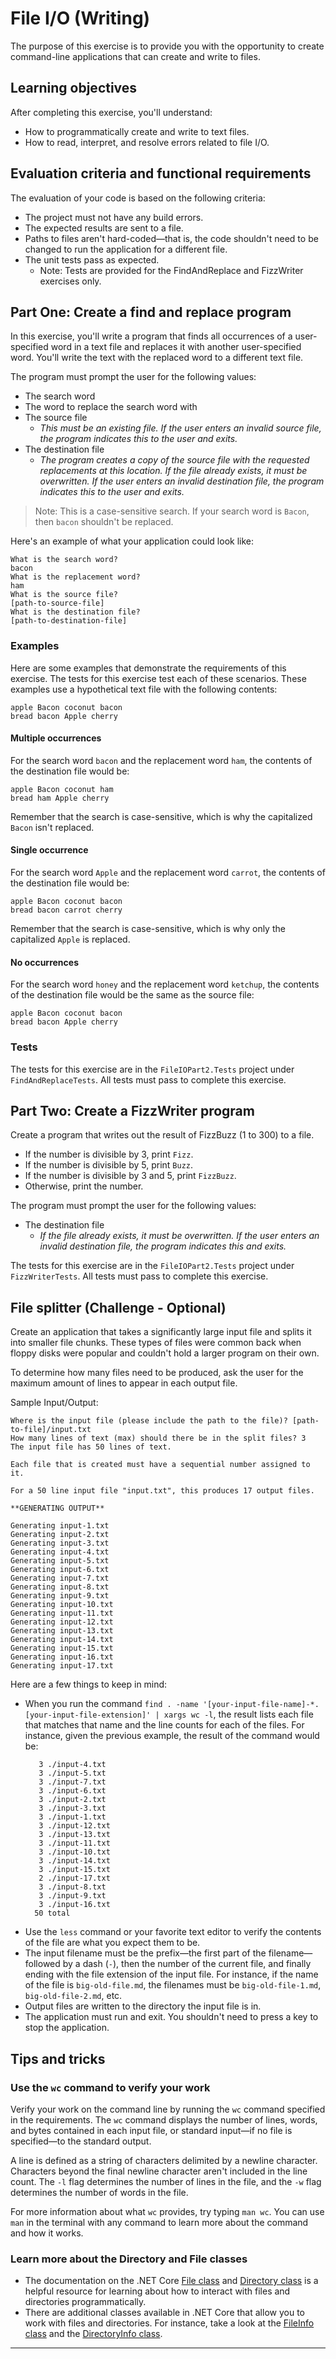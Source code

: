 # File I/O (Writing)

The purpose of this exercise is to provide you with the opportunity to create command-line applications that can create and write to files.

## Learning objectives

After completing this exercise, you'll understand:

* How to programmatically create and write to text files.
* How to read, interpret, and resolve errors related to file I/O.

## Evaluation criteria and functional requirements

The evaluation of your code is based on the following criteria:

* The project must not have any build errors.
* The expected results are sent to a file.
* Paths to files aren't hard-coded—that is, the code shouldn't need to be changed to run the application for a different file.
* The unit tests pass as expected.
  * Note: Tests are provided for the FindAndReplace and FizzWriter exercises only.

## Part One: Create a find and replace program

In this exercise, you'll write a program that finds all occurrences of a user-specified word in a text file and replaces it with another user-specified word. You'll write the text with the replaced word to a different text file.

The program must prompt the user for the following values:

* The search word
* The word to replace the search word with
* The source file
  * *This must be an existing file. If the user enters an invalid source file, the program indicates this to the user and exits.*
* The destination file
  * *The program creates a copy of the source file with the requested replacements at this location. If the file already exists, it must be overwritten. If the user enters an invalid destination file, the program indicates this to the user and exits.*

> Note: This is a case-sensitive search. If your search word is `Bacon`, then `bacon` shouldn't be replaced.

Here's an example of what your application could look like:

```
What is the search word?
bacon
What is the replacement word?
ham
What is the source file?
[path-to-source-file]
What is the destination file?
[path-to-destination-file]
```

### Examples

Here are some examples that demonstrate the requirements of this exercise. The tests for this exercise test each of these scenarios. These examples use a hypothetical text file with the following contents:

```
apple Bacon coconut bacon
bread bacon Apple cherry
```

#### Multiple occurrences

For the search word `bacon` and the replacement word `ham`, the contents of the destination file would be:

```
apple Bacon coconut ham
bread ham Apple cherry
```

Remember that the search is case-sensitive, which is why the capitalized `Bacon` isn't replaced.

#### Single occurrence

For the search word `Apple` and the replacement word `carrot`, the contents of the destination file would be:

```
apple Bacon coconut bacon
bread bacon carrot cherry
```

Remember that the search is case-sensitive, which is why only the capitalized `Apple` is replaced.

#### No occurrences

For the search word `honey` and the replacement word `ketchup`, the contents of the destination file would be the same as the source file:

```
apple Bacon coconut bacon
bread bacon Apple cherry
```

### Tests

The tests for this exercise are in the `FileIOPart2.Tests` project under `FindAndReplaceTests`. All tests must pass to complete this exercise.

## Part Two: Create a FizzWriter program

Create a program that writes out the result of FizzBuzz (1 to 300) to a file.

* If the number is divisible by 3, print `Fizz`.
* If the number is divisible by 5, print `Buzz`.
* If the number is divisible by 3 and 5, print `FizzBuzz`.
* Otherwise, print the number.

The program must prompt the user for the following values:

* The destination file
  * *If the file already exists, it must be overwritten. If the user enters an invalid destination file, the program indicates this and exits.*

The tests for this exercise are in the `FileIOPart2.Tests` project under `FizzWriterTests`. All tests must pass to complete this exercise.

## File splitter (Challenge - Optional)

Create an application that takes a significantly large input file and splits it into smaller file chunks. These types of files were common back when floppy disks were popular and couldn't hold a larger program on their own.

To determine how many files need to be produced, ask the user for the maximum amount of lines to appear in each output file.

Sample Input/Output:
```
Where is the input file (please include the path to the file)? [path-to-file]/input.txt
How many lines of text (max) should there be in the split files? 3
The input file has 50 lines of text.

Each file that is created must have a sequential number assigned to it.

For a 50 line input file "input.txt", this produces 17 output files.

**GENERATING OUTPUT**

Generating input-1.txt
Generating input-2.txt
Generating input-3.txt
Generating input-4.txt
Generating input-5.txt
Generating input-6.txt
Generating input-7.txt
Generating input-8.txt
Generating input-9.txt
Generating input-10.txt
Generating input-11.txt
Generating input-12.txt
Generating input-13.txt
Generating input-14.txt
Generating input-15.txt
Generating input-16.txt
Generating input-17.txt

```

Here are a few things to keep in mind:

* When you run the command `find . -name '[your-input-file-name]-*.[your-input-file-extension]' | xargs wc -l`, the result lists each file that matches that name and the line counts for each of the files. For instance, given the previous example, the result of the command would be:
    ```
       3 ./input-4.txt
       3 ./input-5.txt
       3 ./input-7.txt
       3 ./input-6.txt
       3 ./input-2.txt
       3 ./input-3.txt
       3 ./input-1.txt
       3 ./input-12.txt
       3 ./input-13.txt
       3 ./input-11.txt
       3 ./input-10.txt
       3 ./input-14.txt
       3 ./input-15.txt
       2 ./input-17.txt
       3 ./input-8.txt
       3 ./input-9.txt
       3 ./input-16.txt
      50 total
    ```
* Use the `less` command or your favorite text editor to verify the contents of the file are what you expect them to be.
* The input filename must be the prefix—the first part of the filename—followed by a dash (`-`), then the number of the current file, and finally ending with the file extension of the input file. For instance, if the name of the file is `big-old-file.md`, the filenames must be `big-old-file-1.md`, `big-old-file-2.md`, etc.
* Output files are written to the directory the input file is in.
* The application must run and exit. You shouldn't need to press a key to stop the application.

## Tips and tricks

### Use the `wc` command to verify your work

Verify your work on the command line by running the `wc` command specified in the requirements. The `wc` command displays the number of lines, words, and bytes contained in each input file, or standard input—if no file is specified—to the standard output.

A line is defined as a string of characters delimited by a newline character. Characters beyond the final newline character aren't included in the line count. The `-l` flag determines the number of lines in the file, and the `-w` flag determines the number of words in the file.

For more information about what `wc` provides, try typing `man wc`. You can use `man` in the terminal with any command to learn more about the command and how it works.

### Learn more about the Directory and File classes

* The documentation on the .NET Core [File class][file-api-docs] and [Directory class][directory-api-docs] is a helpful resource for learning about how to interact with files and directories programmatically.
* There are additional classes available in .NET Core that allow you to work with files and directories. For instance, take a look at the [FileInfo class][file-info-api-docs] and the [DirectoryInfo class][directory-info-api-docs].


---

[directory-api-docs]: https://docs.microsoft.com/en-us/dotnet/api/system.io.directory?view=netcore-3.1
[directory-info-api-docs]: https://docs.microsoft.com/en-us/dotnet/api/system.io.directoryinfo?view=netcore-3.1
[file-api-docs]: https://docs.microsoft.com/en-us/dotnet/api/system.io.file?view=netcore-3.1
[file-info-api-docs]: https://docs.microsoft.com/en-us/dotnet/api/system.io.fileinfo?view=netcore-3.1
